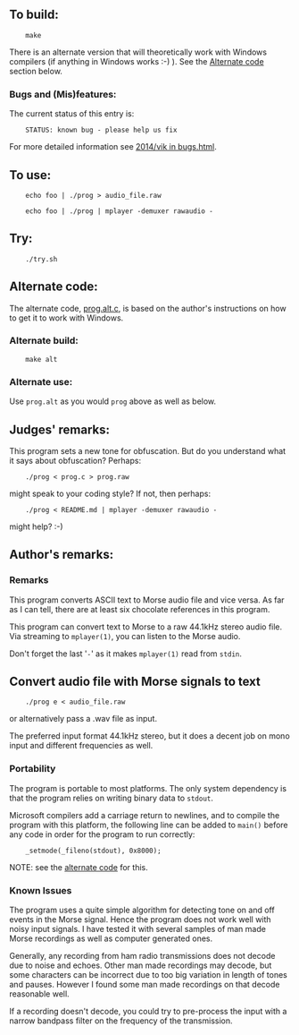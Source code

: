 ## To build:

``` <!---sh-->
    make
```

There is an alternate version that will theoretically work with Windows
compilers (if anything in Windows works :-) ). See the [Alternate
code](#alternate-code) section below.


### Bugs and (Mis)features:

The current status of this entry is:

```
    STATUS: known bug - please help us fix
```

For more detailed information see [2014/vik in bugs.html](../../bugs.html#2014_vik).


## To use:

``` <!---sh-->
    echo foo | ./prog > audio_file.raw

    echo foo | ./prog | mplayer -demuxer rawaudio -
```


## Try:

``` <!---sh-->
    ./try.sh
```


## Alternate code:

The alternate code, [prog.alt.c](%%REPO_URL%%/2014/vik/prog.alt.c), is based on the author's
instructions on how to get it to work with Windows.


### Alternate build:

``` <!---sh-->
    make alt
```


### Alternate use:

Use `prog.alt` as you would `prog` above as well as below.


## Judges' remarks:

This program sets a new tone for obfuscation. But do you understand
what it says about obfuscation? Perhaps:

``` <!---sh-->
    ./prog < prog.c > prog.raw
```

might speak to your coding style? If not, then perhaps:

``` <!---sh-->
    ./prog < README.md | mplayer -demuxer rawaudio -
```

might help? :-)


## Author's remarks:

### Remarks

This program converts ASCII text to Morse audio file and vice versa. As far as
I can tell, there are at least six chocolate references in this program.

This program can convert text to Morse to a raw 44.1kHz stereo audio file.
Via streaming to `mplayer(1)`, you can listen to the Morse audio.

Don't forget the last '`-`' as it makes `mplayer(1)` read from `stdin`.


## Convert audio file with Morse signals to text

``` <!---sh-->
    ./prog e < audio_file.raw
```

or alternatively pass a .wav file as input.

The preferred input format 44.1kHz stereo, but it does a decent job on mono
input and different frequencies as well.


### Portability

The program is portable to most platforms. The only system dependency is that
the program relies on writing binary data to `stdout`.

Microsoft compilers add a carriage return to newlines, and to compile the
program with this platform, the following line can be added to `main()` before
any code in order for the program to run correctly:

``` <!---c-->
    _setmode(_fileno(stdout), 0x8000);
```

NOTE: see the [alternate code](%%REPO_URL%%/2014/vik/prog.alt.c) for this.


### Known Issues

The program uses a quite simple algorithm for detecting tone on and off events
in the Morse signal. Hence the program does not work well with noisy input
signals. I have tested it with several samples of man made Morse recordings as
well as computer generated ones.

Generally, any recording from ham radio transmissions does not decode due to
noise and echoes. Other man made recordings may decode, but some characters
can be incorrect due to too big variation in length of tones and pauses.
However I found some man made recordings on that decode reasonable well.

If a recording doesn't decode, you could try to pre-process the input with a
narrow bandpass filter on the frequency of the transmission.


<!--

    Copyright © 1984-2024 by Landon Curt Noll. All Rights Reserved.

    You are free to share and adapt this file under the terms of this license:

        Creative Commons Attribution-ShareAlike 4.0 International (CC BY-SA 4.0)

    For more information, see:

        https://creativecommons.org/licenses/by-sa/4.0/

-->
